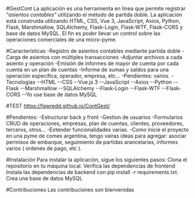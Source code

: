 #GestCont
La aplicación es una herramienta en línea que permite registrar _"asientos contables"_ utilizando el método de partida doble. La aplicación está construida utilizando HTML, CSS, Vue 3, JavaScript, Axios, Python, Flask, Marshmallow, SQLAlchemy, Flask-Login, Flask-WTF, Flask-CORS y base de datos MySQL.
El fin es poder llevar un control sobre las operaciones comerciales de una micro-pyme.

#Características
-Registro de asientos contables mediante partida doble
-Carga de asientos con múltiples transacciones
-Adjuntar archivos a cada asiento y operación
-Emisión de informes de mayor de cuenta por cada cuenta en un plan de cuentas
-Informe de sumas y saldos para una operación específica, operador, empresa, etc...
-Pendientes: varios.
-Tecnologías
--HTML
--CSS
--Vue.js 3
--JavaScript
--Axios
--Python
--Flask
--Marshmallow
--SQLAlchemy
--Flask-Login
--Flask-WTF
--Flask-CORS
--Yo use base de datos MySQL

#TEST
https://fawredd.github.io/ContGest/

#Pendientes:
-Estructurar back y front
-Gestion de usuarios
-Formularios CRUD de operaciones, empresas, plan de cuentas, clientes, proveedores, terceros, otros...
-Extender funcionalidades varias.
-Como inicie el proyecto en una pyme de comex argentina, tengo vairas ideas para agregar:
asociar permisos de embarque, seguimiento de partidas arancelarias, informes varios ( ordenes de pago, etc ).

#Instalación
Para instalar la aplicación, sigue los siguientes pasos:
Clona el repositorio en tu máquina local.
Verifica las dependencias de frontend
Instala las dependencias de backend con pip install -r requirements.txt.
Crea una base de datos MySQL 

#Contribuciones
Las contribuciones son bienvenidas
